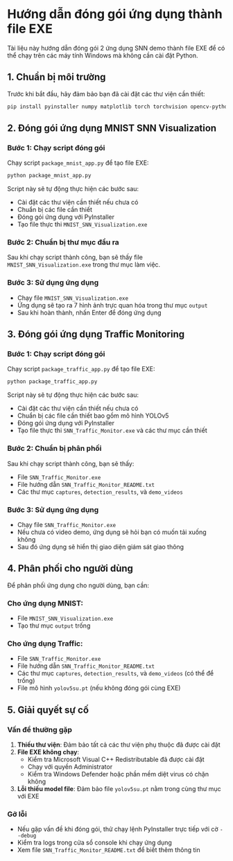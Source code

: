 # Hướng dẫn đóng gói ứng dụng thành file EXE

Tài liệu này hướng dẫn đóng gói 2 ứng dụng SNN demo thành file EXE để có thể chạy trên các máy tính Windows mà không cần cài đặt Python.

## 1. Chuẩn bị môi trường

Trước khi bắt đầu, hãy đảm bảo bạn đã cài đặt các thư viện cần thiết:

```bash
pip install pyinstaller numpy matplotlib torch torchvision opencv-python ultralytics spikingjelly
```

## 2. Đóng gói ứng dụng MNIST SNN Visualization

### Bước 1: Chạy script đóng gói

Chạy script `package_mnist_app.py` để tạo file EXE:

```bash
python package_mnist_app.py
```

Script này sẽ tự động thực hiện các bước sau:

-   Cài đặt các thư viện cần thiết nếu chưa có
-   Chuẩn bị các file cần thiết
-   Đóng gói ứng dụng với PyInstaller
-   Tạo file thực thi `MNIST_SNN_Visualization.exe`

### Bước 2: Chuẩn bị thư mục đầu ra

Sau khi chạy script thành công, bạn sẽ thấy file `MNIST_SNN_Visualization.exe` trong thư mục làm việc.

### Bước 3: Sử dụng ứng dụng

-   Chạy file `MNIST_SNN_Visualization.exe`
-   Ứng dụng sẽ tạo ra 7 hình ảnh trực quan hóa trong thư mục `output`
-   Sau khi hoàn thành, nhấn Enter để đóng ứng dụng

## 3. Đóng gói ứng dụng Traffic Monitoring

### Bước 1: Chạy script đóng gói

Chạy script `package_traffic_app.py` để tạo file EXE:

```bash
python package_traffic_app.py
```

Script này sẽ tự động thực hiện các bước sau:

-   Cài đặt các thư viện cần thiết nếu chưa có
-   Chuẩn bị các file cần thiết bao gồm mô hình YOLOv5
-   Đóng gói ứng dụng với PyInstaller
-   Tạo file thực thi `SNN_Traffic_Monitor.exe` và các thư mục cần thiết

### Bước 2: Chuẩn bị phân phối

Sau khi chạy script thành công, bạn sẽ thấy:

-   File `SNN_Traffic_Monitor.exe`
-   File hướng dẫn `SNN_Traffic_Monitor_README.txt`
-   Các thư mục `captures`, `detection_results`, và `demo_videos`

### Bước 3: Sử dụng ứng dụng

-   Chạy file `SNN_Traffic_Monitor.exe`
-   Nếu chưa có video demo, ứng dụng sẽ hỏi bạn có muốn tải xuống không
-   Sau đó ứng dụng sẽ hiển thị giao diện giám sát giao thông

## 4. Phân phối cho người dùng

Để phân phối ứng dụng cho người dùng, bạn cần:

### Cho ứng dụng MNIST:

-   File `MNIST_SNN_Visualization.exe`
-   Tạo thư mục `output` trống

### Cho ứng dụng Traffic:

-   File `SNN_Traffic_Monitor.exe`
-   File hướng dẫn `SNN_Traffic_Monitor_README.txt`
-   Các thư mục `captures`, `detection_results`, và `demo_videos` (có thể để trống)
-   File mô hình `yolov5su.pt` (nếu không đóng gói cùng EXE)

## 5. Giải quyết sự cố

### Vấn đề thường gặp

1. **Thiếu thư viện**: Đảm bảo tất cả các thư viện phụ thuộc đã được cài đặt
2. **File EXE không chạy**:
    - Kiểm tra Microsoft Visual C++ Redistributable đã được cài đặt
    - Chạy với quyền Administrator
    - Kiểm tra Windows Defender hoặc phần mềm diệt virus có chặn không
3. **Lỗi thiếu model file**: Đảm bảo file `yolov5su.pt` nằm trong cùng thư mục với EXE

### Gỡ lỗi

-   Nếu gặp vấn đề khi đóng gói, thử chạy lệnh PyInstaller trực tiếp với cờ `--debug`
-   Kiểm tra logs trong cửa sổ console khi chạy ứng dụng
-   Xem file `SNN_Traffic_Monitor_README.txt` để biết thêm thông tin
